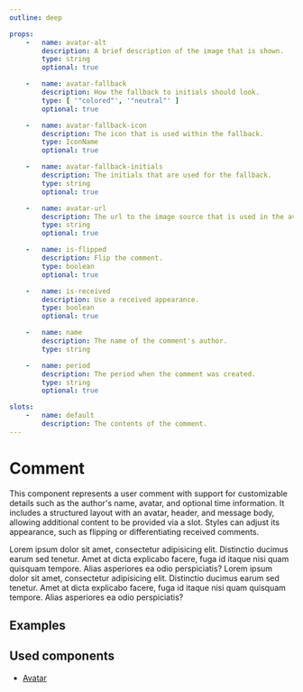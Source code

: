```yaml
---
outline: deep

props:
    -   name: avatar-alt
        description: A brief description of the image that is shown.
        type: string
        optional: true

    -   name: avatar-fallback
        description: How the fallback to initials should look.
        type: [ '"colored"', '"neutral"' ]
        optional: true

    -   name: avatar-fallback-icon
        description: The icon that is used within the fallback.
        type: IconName
        optional: true

    -   name: avatar-fallback-initials
        description: The initials that are used for the fallback.
        type: string
        optional: true

    -   name: avatar-url
        description: The url to the image source that is used in the avatar.
        type: string
        optional: true

    -   name: is-flipped
        description: Flip the comment.
        type: boolean
        optional: true

    -   name: is-received
        description: Use a received appearance.
        type: boolean
        optional: true

    -   name: name
        description: The name of the comment's author.
        type: string

    -   name: period
        description: The period when the comment was created.
        type: string
        optional: true

slots:
    -   name: default
        description: The contents of the comment.
---
```


<script
    lang="ts"
    setup>
    import { FluxComment, FluxStack } from '@basmilius/flux';
</script>

# Comment

This component represents a user comment with support for customizable details such as the author's name, avatar, and optional time information. It includes a structured layout with an avatar, header, and message body, allowing additional content to be provided via a slot. Styles can adjust its appearance, such as flipping or differentiating received comments.

<Preview>
    <FluxStack>
        <FluxComment avatar-fallback="neutral" avatar-fallback-icon="gear" name="System">
            Lorem ipsum dolor sit amet, consectetur adipisicing elit. Distinctio ducimus earum sed tenetur. Amet at dicta explicabo facere, fuga id itaque nisi quam quisquam tempore. Alias asperiores ea odio perspiciatis?    
        </FluxComment>
        <FluxComment avatar-fallback-icon="user" is-flipped is-received name="Agent">
            Lorem ipsum dolor sit amet, consectetur adipisicing elit. Distinctio ducimus earum sed tenetur. Amet at dicta explicabo facere, fuga id itaque nisi quam quisquam tempore. Alias asperiores ea odio perspiciatis?    
        </FluxComment>
    </FluxStack>
</Preview>

<FrontmatterDocs/>

## Examples

## Used components

- [Avatar](./avatar)
